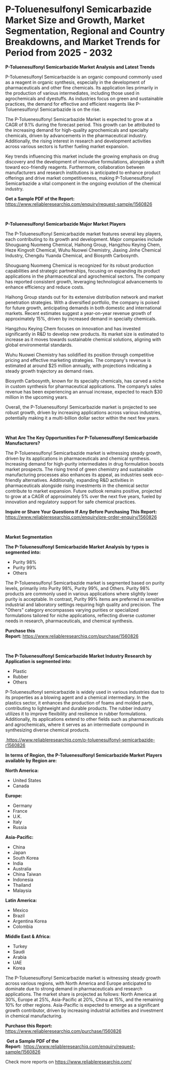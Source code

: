 <p><h1>P-Toluenesulfonyl Semicarbazide Market Size and Growth, Market Segmentation, Regional and Country Breakdowns, and Market Trends for Period from 2025 -  2032</h1></p><p><strong>P-Toluenesulfonyl Semicarbazide Market Analysis and Latest Trends</strong></p>
<p><p>P-Toluenesulfonyl Semicarbazide is an organic compound commonly used as a reagent in organic synthesis, especially in the development of pharmaceuticals and other fine chemicals. Its application lies primarily in the production of various intermediates, including those used in agrochemicals and dyestuffs. As industries focus on green and sustainable practices, the demand for effective and efficient reagents like P-Toluenesulfonyl Semicarbazide is on the rise.</p><p>The P-Toluenesulfonyl Semicarbazide Market is expected to grow at a CAGR of 9.1% during the forecast period. This growth can be attributed to the increasing demand for high-quality agrochemicals and specialty chemicals, driven by advancements in the pharmaceutical industry. Additionally, the rising interest in research and development activities across various sectors is further fueling market expansion. </p><p>Key trends influencing this market include the growing emphasis on drug discovery and the development of innovative formulations, alongside a shift toward eco-friendly reagents. Furthermore, collaboration between manufacturers and research institutions is anticipated to enhance product offerings and drive market competitiveness, making P-Toluenesulfonyl Semicarbazide a vital component in the ongoing evolution of the chemical industry.</p></p>
<p><strong>Get a Sample PDF of the Report:&nbsp;</strong> <a href="https://www.reliableresearchiq.com/enquiry/request-sample/1560826?utm_campaign=2202&utm_medium=2&utm_source=Github&utm_content=ia&utm_term=02042025&utm_id=p-toluenesulfonyl-semicarbazide">https://www.reliableresearchiq.com/enquiry/request-sample/1560826</a></p>
<p>&nbsp;</p>
<p><strong>P-Toluenesulfonyl Semicarbazide Major Market Players</strong></p>
<p><p>The P-Toluenesulfonyl Semicarbazide market features several key players, each contributing to its growth and development. Major companies include Shouguang Nuomeng Chemical, Haihong Group, Hangzhou Keying Chem, Heze Kingvolt Chemical, Wuhu Nuowei Chemistry, Jiaxing Jinhe Chemical Industry, Chengdu Yuanda Chemical, and Biosynth Carbosynth.</p><p>Shouguang Nuomeng Chemical is recognized for its robust production capabilities and strategic partnerships, focusing on expanding its product applications in the pharmaceutical and agrochemical sectors. The company has reported consistent growth, leveraging technological advancements to enhance efficiency and reduce costs.</p><p>Haihong Group stands out for its extensive distribution network and market penetration strategies. With a diversified portfolio, the company is poised for future growth, anticipating demands in both domestic and international markets. Recent estimates suggest a year-on-year revenue growth of approximately 15%, driven by increased demand in specialty chemicals.</p><p>Hangzhou Keying Chem focuses on innovation and has invested significantly in R&D to develop new products. Its market size is estimated to increase as it moves towards sustainable chemical solutions, aligning with global environmental standards.</p><p>Wuhu Nuowei Chemistry has solidified its position through competitive pricing and effective marketing strategies. The company's revenue is estimated at around $25 million annually, with projections indicating a steady growth trajectory as demand rises.</p><p>Biosynth Carbosynth, known for its specialty chemicals, has carved a niche in custom synthesis for pharmaceutical applications. The company’s sales revenue has been experiencing an annual increase, expected to reach $30 million in the upcoming years.</p><p>Overall, the P-Toluenesulfonyl Semicarbazide market is projected to see robust growth, driven by increasing applications across various industries, potentially making it a multi-billion dollar sector within the next few years.</p></p>
<p>&nbsp;</p>
<p><strong>What Are The Key Opportunities For P-Toluenesulfonyl Semicarbazide Manufacturers?</strong></p>
<p><p>The P-Toluenesulfonyl Semicarbazide market is witnessing steady growth, driven by its applications in pharmaceuticals and chemical synthesis. Increasing demand for high-purity intermediates in drug formulation boosts market prospects. The rising trend of green chemistry and sustainable manufacturing processes also enhances its appeal, as industries seek eco-friendly alternatives. Additionally, expanding R&D activities in pharmaceuticals alongside rising investments in the chemical sector contribute to market expansion. Future outlook remains positive, projected to grow at a CAGR of approximately 5% over the next five years, fueled by innovation and regulatory support for safe chemical practices.</p></p>
<p><strong>Inquire or Share Your Questions If Any Before Purchasing This Report:</strong> <a href="https://www.reliableresearchiq.com/enquiry/pre-order-enquiry/1560826?utm_campaign=2202&utm_medium=2&utm_source=Github&utm_content=ia&utm_term=02042025&utm_id=p-toluenesulfonyl-semicarbazide">https://www.reliableresearchiq.com/enquiry/pre-order-enquiry/1560826</a></p>
<p>&nbsp;</p>
<p><strong>Market Segmentation</strong></p>
<p><strong>The P-Toluenesulfonyl Semicarbazide Market Analysis by types is segmented into:</strong></p>
<p><ul><li>Purity 98%</li><li>Purity 99%</li><li>Others</li></ul></p>
<p><p>The P-Toluenesulfonyl Semicarbazide market is segmented based on purity levels, primarily into Purity 98%, Purity 99%, and Others. Purity 98% products are commonly used in various applications where slightly lower purity is acceptable. In contrast, Purity 99% items are preferred in sensitive industrial and laboratory settings requiring high quality and precision. The "Others" category encompasses varying purities or specialized formulations tailored for niche applications, reflecting diverse customer needs in research, pharmaceuticals, and chemical synthesis.</p></p>
<p><strong>Purchase this Report:&nbsp;</strong><a href="https://www.reliableresearchiq.com/purchase/1560826?utm_campaign=2202&utm_medium=2&utm_source=Github&utm_content=ia&utm_term=02042025&utm_id=p-toluenesulfonyl-semicarbazide">https://www.reliableresearchiq.com/purchase/1560826</a></p>
<p>&nbsp;</p>
<p><strong>The P-Toluenesulfonyl Semicarbazide Market Industry Research by Application is segmented into:</strong></p>
<p><ul><li>Plastic</li><li>Rubber</li><li>Others</li></ul></p>
<p><p>P-Toluenesulfonyl semicarbazide is widely used in various industries due to its properties as a blowing agent and a chemical intermediary. In the plastics sector, it enhances the production of foams and molded parts, contributing to lightweight and durable products. The rubber industry utilizes it to improve flexibility and resilience in rubber formulations. Additionally, its applications extend to other fields such as pharmaceuticals and agrochemicals, where it serves as an intermediate compound in synthesizing diverse chemical products.</p></p>
<p><a href="https://www.reliableresearchiq.com/p-toluenesulfonyl-semicarbazide-r1560826?utm_campaign=2202&utm_medium=2&utm_source=Github&utm_content=ia&utm_term=02042025&utm_id=p-toluenesulfonyl-semicarbazide">&nbsp;https://www.reliableresearchiq.com/p-toluenesulfonyl-semicarbazide-r1560826</a></p>
<p><strong>In terms of Region, the P-Toluenesulfonyl Semicarbazide Market Players available by Region are:</strong></p>
<p>
    <p> <strong> North America: </strong>
        <ul>
            <li>United States</li>
            <li>Canada</li>
        </ul>
        </p> 
    <p> <strong> Europe: </strong>
        <ul>
            <li>Germany</li>
            <li>France</li>
            <li>U.K.</li>
            <li>Italy</li>
            <li>Russia</li>
        </ul>
        </p> 
    <p> <strong> Asia-Pacific: </strong>
        <ul>
            <li>China</li>
            <li>Japan</li>
            <li>South Korea</li>
            <li>India</li>
            <li>Australia</li>
            <li>China Taiwan</li>
            <li>Indonesia</li>
            <li>Thailand</li>
            <li>Malaysia</li>
        </ul>
        </p> 
    <p> <strong> Latin America: </strong>
        <ul>
            <li>Mexico</li>
            <li>Brazil</li>
            <li>Argentina Korea</li>
            <li>Colombia</li>
        </ul>
        </p> 
    <p> <strong> Middle East & Africa: </strong>
        <ul>
            <li>Turkey</li>
            <li>Saudi</li>
            <li>Arabia</li>
            <li>UAE</li>
            <li>Korea</li>
        </ul>
    </p>
    </p>
<p><p>The P-Toluenesulfonyl Semicarbazide market is witnessing steady growth across various regions, with North America and Europe anticipated to dominate due to strong demand in pharmaceuticals and research applications. The market share is projected as follows: North America at 30%, Europe at 25%, Asia-Pacific at 20%, China at 15%, and the remaining 10% for other regions. Asia-Pacific is expected to emerge as a significant growth contributor, driven by increasing industrial activities and investment in chemical manufacturing.</p></p>
<p><strong>Purchase this Report: </strong><a href="https://www.reliableresearchiq.com/purchase/1560826?utm_campaign=2202&utm_medium=2&utm_source=Github&utm_content=ia&utm_term=02042025&utm_id=p-toluenesulfonyl-semicarbazide">https://www.reliableresearchiq.com/purchase/1560826</a></p>
<p>&nbsp;<strong>Get a Sample PDF of the Report:&nbsp;&nbsp;</strong><a href="https://www.reliableresearchiq.com/enquiry/request-sample/1560826?utm_campaign=2202&utm_medium=2&utm_source=Github&utm_content=ia&utm_term=02042025&utm_id=p-toluenesulfonyl-semicarbazide">https://www.reliableresearchiq.com/enquiry/request-sample/1560826</a></p>
<p><strong></strong></p>
<p>Check more reports on <a href="https://www.reliableresearchiq.com/?utm_campaign=2202&utm_medium=2&utm_source=Github&utm_content=ia&utm_term=02042025&utm_id=p-toluenesulfonyl-semicarbazide">https://www.reliableresearchiq.com/</a></p>